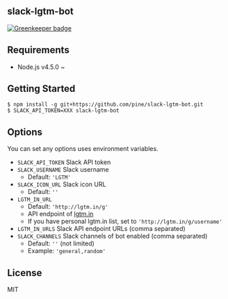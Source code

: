 slack-lgtm-bot
--------------

[![Greenkeeper badge](https://badges.greenkeeper.io/pine/slack-lgtm-bot.svg)](https://greenkeeper.io/)

## Requirements

- Node.js v4.5.0 ~

## Getting Started

```
$ npm install -g git+https://github.com/pine/slack-lgtm-bot.git
$ SLACK_API_TOKEN=XXX slack-lgtm-bot
```

## Options
You can set any options uses environment variables.

- `SLACK_API_TOKEN` Slack API token
- `SLACK_USERNAME` Slack username
  - Default: `'LGTM'`
- `SLACK_ICON_URL` Slack icon URL
  - Default: `''`
- `LGTM_IN_URL`
  - Default: `'http://lgtm.in/g'`
  - API endpoint of [lgtm.in](http://lgtm.in/)
  - If you have personal lgtm.in list, set to `'http://lgtm.in/g/username'`
- `LGTM_IN_URLS` Slack API endpoint URLs (comma separated)
- `SLACK_CHANNELS` Slack channels of bot enabled (comma separated)
  - Default: `''` (not limited)
  - Example: `'general,random'`

## License
MIT
